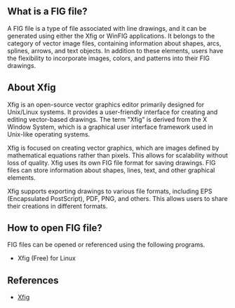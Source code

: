 ## What is a FIG file?

A FIG file is a type of file associated with line drawings, and it can be generated using either the Xfig or WinFIG applications. It belongs to the category of vector image files, containing information about shapes, arcs, splines, arrows, and text objects. In addition to these elements, users have the flexibility to incorporate images, colors, and patterns into their FIG drawings.

## About Xfig

Xfig is an open-source vector graphics editor primarily designed for Unix/Linux systems. It provides a user-friendly interface for creating and editing vector-based drawings. The term "Xfig" is derived from the X Window System, which is a graphical user interface framework used in Unix-like operating systems.

Xfig is focused on creating vector graphics, which are images defined by mathematical equations rather than pixels. This allows for scalability without loss of quality. Xfig uses its own FIG file format for saving drawings. FIG files can store information about shapes, lines, text, and other graphical elements.

Xfig supports exporting drawings to various file formats, including EPS (Encapsulated PostScript), PDF, PNG, and others. This allows users to share their creations in different formats.

## How to open FIG file?

FIG files can be opened or referenced using the following programs.

- Xfig (Free) for Linux

## References
* [Xfig](https://en.wikipedia.org/wiki/Xfig)
